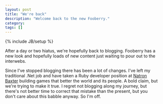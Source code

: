 ```yaml
---
layout: post
title: "We're back"
description: "Welcome back to the new Fooberry."
category:
tags: []
---
```

{% include JB/setup %}

After a day or two hiatus, we're hopefully back to blogging. Fooberry has a new
look and hopefully loads of new content just waiting to pour out to the
interwebs.

Since I've stopped blogging there has been a lot of changes. I've left my
traditional .Net job and have taken a Ruby developer position at [Natron
Baxter](http://natronbaxter.com) building games that better the world and its
people. A bold claim, but we're trying to make it true. I regret not blogging
along my journey, but there's not better time to correct that mistake than the
present, but you don't care about this babble anyway. So I'm off.
